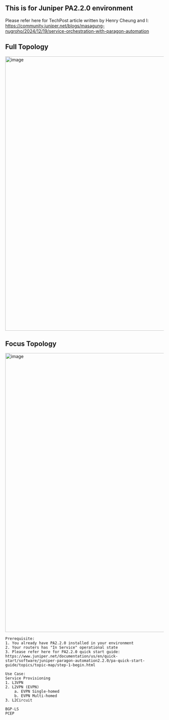 
## This is for Juniper PA2.2.0 environment

Please refer here for TechPost article written by Henry Cheung and I: https://community.juniper.net/blogs/masagung-nugroho/2024/12/19/service-orchestration-with-paragon-automation


## Full Topology

<img width="873" alt="image" src="https://github.com/user-attachments/assets/8b192dad-8118-4edf-bddf-a5080ea558d1">

## Focus Topology

<img width="888" alt="image" src="https://github.com/user-attachments/assets/0b96d141-59dd-404d-b10b-837742a39979">



```
Prerequisite:
1. You already have PA2.2.0 installed in your environment
2. Your routers has "In Service" operational state
3. Please refer here for PA2.2.0 quick start guide: https://www.juniper.net/documentation/us/en/quick-start/software/juniper-paragon-automation2.2.0/pa-quick-start-guide/topics/topic-map/step-1-begin.html

Use Case:
Service Provisioning
1. L3VPN
2. L2VPN (EVPN)
    a. EVPN Single-homed
    b. EVPN Multi-homed
3. L2Circuit

BGP-LS
PCEP
```
